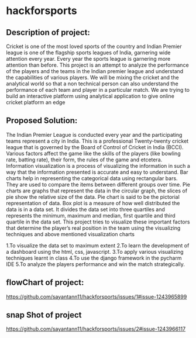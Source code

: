 # hackforsports


## Description of project:

Cricket is one of the most loved sports of the country and Indian Premier league is
one of the flagship sports leagues of India, garnering wide attention every year.
Every year the sports league is garnering more attention than before.
This project is an attempt to analyze the performance of the players and the teams in
the Indian premier league and understand the capabilities of various players.
We will be mixing the cricket and the analytical world so that a non technical person can
also understand the performance of each team and player in a particular match.
We are trying to build an interactive platform using analytical application to give online
cricket platform an edge

## Proposed Solution:


The Indian Premier League is conducted every year and the participating teams represent a city in India. This is a
professional Twenty-twenty cricket league that is governed by the Board of Control of Cricket in India (BCCI).
Various factors affect the game like the skills of the players (like bowling rate, batting rate), their form, the rules
of the game and etcetera. Information visualization is a process of visualizing the information in such a way that
the information presented is accurate and easy to understand.
Bar charts help in representing the categorical data using rectangular bars. They are used to compare the items
between different groups over time. Pie charts are graphs that represent the data in the circular graph, the slices of
pie show the relative size of the data. Pie chart is said to be the pictorial representation of data. Box plot is a
measure of how well distributed the data is in a data set. It divides the data set into three quartiles and represents
the minimum, maximum and median, first quartile and third quartile in the data set.
This project tries to visualize these important factors that determine the player’s real position in the team using the
visualizing techniques and above mentioned visualization charts

1.To visualize the data set to maximum extent
2.To learn the development of a dashboard using the html, css, javascript.
3.To apply various visualizing techniques learnt in class
4.To use the django framework in the pycharm IDE
5.To analyze the players performance and win the match strategically.


## flowChart of project:

https://github.com/sayantann11/hackforsports/issues/1#issue-1243965899


## snap Shot of project

https://github.com/sayantann11/hackforsports/issues/2#issue-1243966117
